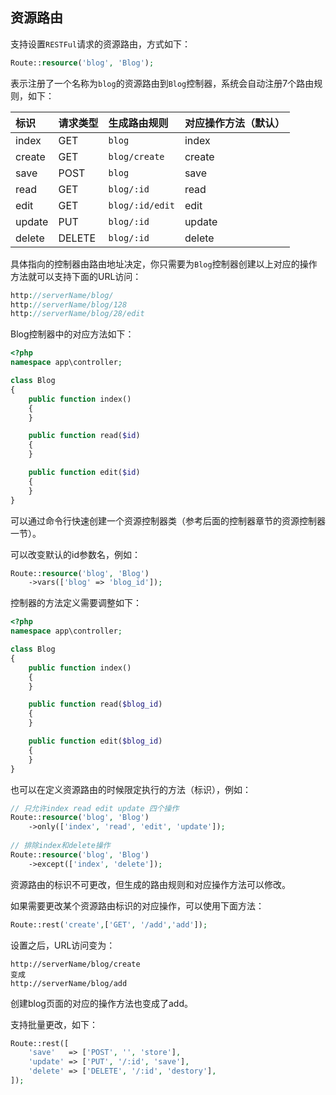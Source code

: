 ## 资源路由

支持设置`RESTFul`请求的资源路由，方式如下：

```php
Route::resource('blog', 'Blog');
```

表示注册了一个名称为`blog`的资源路由到`Blog`控制器，系统会自动注册7个路由规则，如下：

| 标识 | 请求类型 | 生成路由规则 | 对应操作方法（默认） |
| :--- | :--- | :--- | :--- |
| index | GET | `blog` | index |
| create | GET | `blog/create` | create |
| save | POST | `blog` | save |
| read | GET | `blog/:id` | read |
| edit | GET | `blog/:id/edit` | edit |
| update | PUT | `blog/:id` | update |
| delete | DELETE | `blog/:id` | delete |

具体指向的控制器由路由地址决定，你只需要为`Blog`控制器创建以上对应的操作方法就可以支持下面的URL访问：

```php
http://serverName/blog/
http://serverName/blog/128
http://serverName/blog/28/edit

```

Blog控制器中的对应方法如下：

```php
<?php
namespace app\controller;

class Blog
{
    public function index()
    {
    }

    public function read($id)
    {
    }

    public function edit($id)
    {
    }
}
```

可以通过命令行快速创建一个资源控制器类（参考后面的控制器章节的资源控制器一节）。

可以改变默认的id参数名，例如：

```php
Route::resource('blog', 'Blog')
    ->vars(['blog' => 'blog_id']);
```

控制器的方法定义需要调整如下：

```php
<?php
namespace app\controller;

class Blog
{
    public function index()
    {
    }

    public function read($blog_id)
    {
    }

    public function edit($blog_id)
    {
    }
}
```

也可以在定义资源路由的时候限定执行的方法（标识），例如：

```php
// 只允许index read edit update 四个操作
Route::resource('blog', 'Blog')
    ->only(['index', 'read', 'edit', 'update']);
    
// 排除index和delete操作
Route::resource('blog', 'Blog')
    ->except(['index', 'delete']);
```

资源路由的标识不可更改，但生成的路由规则和对应操作方法可以修改。

如果需要更改某个资源路由标识的对应操作，可以使用下面方法：

```php
Route::rest('create',['GET', '/add','add']);
```

设置之后，URL访问变为：

```
http://serverName/blog/create
变成
http://serverName/blog/add

```

创建blog页面的对应的操作方法也变成了add。

支持批量更改，如下：

```php
Route::rest([
    'save'   => ['POST', '', 'store'],
    'update' => ['PUT', '/:id', 'save'],
    'delete' => ['DELETE', '/:id', 'destory'],
]);
```



